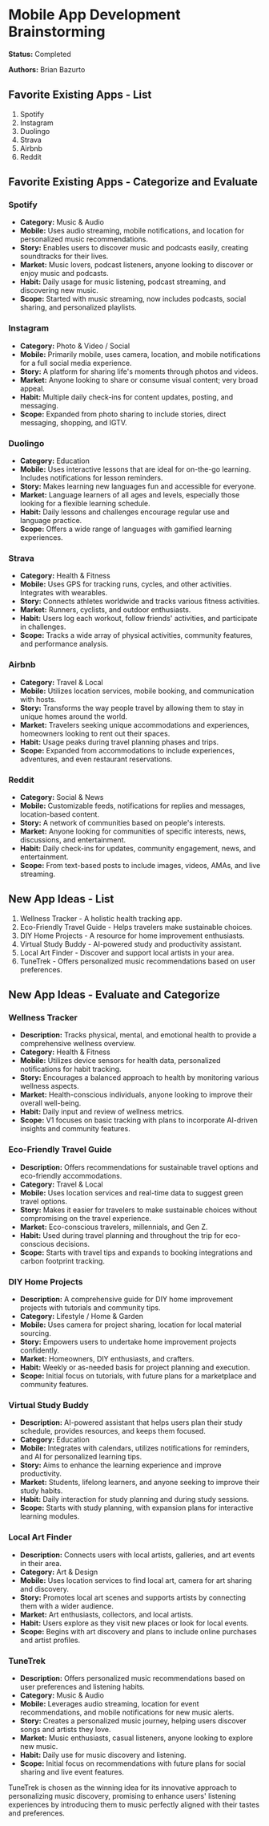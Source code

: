 # Mobile App Development Brainstorming

**Status:** Completed

**Authors:** Brian Bazurto

## Favorite Existing Apps - List

1. Spotify
2. Instagram
3. Duolingo
4. Strava
5. Airbnb
6. Reddit

## Favorite Existing Apps - Categorize and Evaluate

### Spotify
- **Category:** Music & Audio
- **Mobile:** Uses audio streaming, mobile notifications, and location for personalized music recommendations.
- **Story:** Enables users to discover music and podcasts easily, creating soundtracks for their lives.
- **Market:** Music lovers, podcast listeners, anyone looking to discover or enjoy music and podcasts.
- **Habit:** Daily usage for music listening, podcast streaming, and discovering new music.
- **Scope:** Started with music streaming, now includes podcasts, social sharing, and personalized playlists.

### Instagram
- **Category:** Photo & Video / Social
- **Mobile:** Primarily mobile, uses camera, location, and mobile notifications for a full social media experience.
- **Story:** A platform for sharing life's moments through photos and videos.
- **Market:** Anyone looking to share or consume visual content; very broad appeal.
- **Habit:** Multiple daily check-ins for content updates, posting, and messaging.
- **Scope:** Expanded from photo sharing to include stories, direct messaging, shopping, and IGTV.

### Duolingo
- **Category:** Education
- **Mobile:** Uses interactive lessons that are ideal for on-the-go learning. Includes notifications for lesson reminders.
- **Story:** Makes learning new languages fun and accessible for everyone.
- **Market:** Language learners of all ages and levels, especially those looking for a flexible learning schedule.
- **Habit:** Daily lessons and challenges encourage regular use and language practice.
- **Scope:** Offers a wide range of languages with gamified learning experiences.

### Strava
- **Category:** Health & Fitness
- **Mobile:** Uses GPS for tracking runs, cycles, and other activities. Integrates with wearables.
- **Story:** Connects athletes worldwide and tracks various fitness activities.
- **Market:** Runners, cyclists, and outdoor enthusiasts.
- **Habit:** Users log each workout, follow friends' activities, and participate in challenges.
- **Scope:** Tracks a wide array of physical activities, community features, and performance analysis.

### Airbnb
- **Category:** Travel & Local
- **Mobile:** Utilizes location services, mobile booking, and communication with hosts.
- **Story:** Transforms the way people travel by allowing them to stay in unique homes around the world.
- **Market:** Travelers seeking unique accommodations and experiences, homeowners looking to rent out their spaces.
- **Habit:** Usage peaks during travel planning phases and trips.
- **Scope:** Expanded from accommodations to include experiences, adventures, and even restaurant reservations.

### Reddit
- **Category:** Social & News
- **Mobile:** Customizable feeds, notifications for replies and messages, location-based content.
- **Story:** A network of communities based on people's interests.
- **Market:** Anyone looking for communities of specific interests, news, discussions, and entertainment.
- **Habit:** Daily check-ins for updates, community engagement, news, and entertainment.
- **Scope:** From text-based posts to include images, videos, AMAs, and live streaming.

## New App Ideas - List

1. Wellness Tracker - A holistic health tracking app.
2. Eco-Friendly Travel Guide - Helps travelers make sustainable choices.
3. DIY Home Projects - A resource for home improvement enthusiasts.
4. Virtual Study Buddy - AI-powered study and productivity assistant.
5. Local Art Finder - Discover and support local artists in your area.
6. TuneTrek - Offers personalized music recommendations based on user preferences.

## New App Ideas - Evaluate and Categorize

### Wellness Tracker
- **Description:** Tracks physical, mental, and emotional health to provide a comprehensive wellness overview.
- **Category:** Health & Fitness
- **Mobile:** Utilizes device sensors for health data, personalized notifications for habit tracking.
- **Story:** Encourages a balanced approach to health by monitoring various wellness aspects.
- **Market:** Health-conscious individuals, anyone looking to improve their overall well-being.
- **Habit:** Daily input and review of wellness metrics.
- **Scope:** V1 focuses on basic tracking with plans to incorporate AI-driven insights and community features.

### Eco-Friendly Travel Guide
- **Description:** Offers recommendations for sustainable travel options and eco-friendly accommodations.
- **Category:** Travel & Local
- **Mobile:** Uses location services and real-time data to suggest green travel options.
- **Story:** Makes it easier for travelers to make sustainable choices without compromising on the travel experience.
- **Market:** Eco-conscious travelers, millennials, and Gen Z.
- **Habit:** Used during travel planning and throughout the trip for eco-conscious decisions.
- **Scope:** Starts with travel tips and expands to booking integrations and carbon footprint tracking.

### DIY Home Projects
- **Description:** A comprehensive guide for DIY home improvement projects with tutorials and community tips.
- **Category:** Lifestyle / Home & Garden
- **Mobile:** Uses camera for project sharing, location for local material sourcing.
- **Story:** Empowers users to undertake home improvement projects confidently.
- **Market:** Homeowners, DIY enthusiasts, and crafters.
- **Habit:** Weekly or as-needed basis for project planning and execution.
- **Scope:** Initial focus on tutorials, with future plans for a marketplace and community features.

### Virtual Study Buddy
- **Description:** AI-powered assistant that helps users plan their study schedule, provides resources, and keeps them focused.
- **Category:** Education
- **Mobile:** Integrates with calendars, utilizes notifications for reminders, and AI for personalized learning tips.
- **Story:** Aims to enhance the learning experience and improve productivity.
- **Market:** Students, lifelong learners, and anyone seeking to improve their study habits.
- **Habit:** Daily interaction for study planning and during study sessions.
- **Scope:** Starts with study planning, with expansion plans for interactive learning modules.

### Local Art Finder
- **Description:** Connects users with local artists, galleries, and art events in their area.
- **Category:** Art & Design
- **Mobile:** Uses location services to find local art, camera for art sharing and discovery.
- **Story:** Promotes local art scenes and supports artists by connecting them with a wider audience.
- **Market:** Art enthusiasts, collectors, and local artists.
- **Habit:** Users explore as they visit new places or look for local events.
- **Scope:** Begins with art discovery and plans to include online purchases and artist profiles.

### TuneTrek
- **Description:** Offers personalized music recommendations based on user preferences and listening habits.
- **Category:** Music & Audio
- **Mobile:** Leverages audio streaming, location for event recommendations, and mobile notifications for new music alerts.
- **Story:** Creates a personalized music journey, helping users discover songs and artists they love.
- **Market:** Music enthusiasts, casual listeners, anyone looking to explore new music.
- **Habit:** Daily use for music discovery and listening.
- **Scope:** Initial focus on recommendations with future plans for social sharing and live event features.

TuneTrek is chosen as the winning idea for its innovative approach to personalizing music discovery, promising to enhance users' listening experiences by introducing them to music perfectly aligned with their tastes and preferences.

